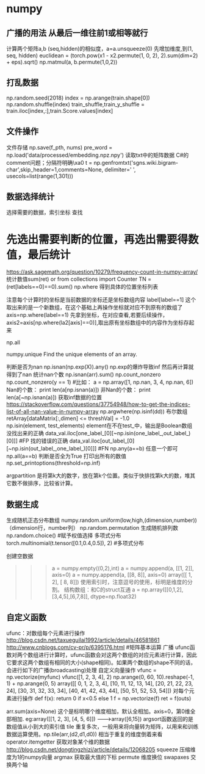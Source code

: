 # numpy
## 广播的用法 从最后一维往前1或相等就行
计算两个矩阵a,b (seq,hidden)的相似度，a=a.unsqueeze(0) 先增加维度,到(1, seq, hidden)
euclidean = (torch.pow(x1 - x2.permute(1, 0, 2), 2).sum(dim=2) + eps).sqrt()
np.matmul(a, b.permute(1,0,2))

## 打乱数据
np.random.seed(2018)
index = np.arange(train.shape[0])
np.random.shuffle(index)
train_shuffle,train_y_shuffle = train.iloc[index,:],train.Score.values[index]

## 文件操作
文件存储
np.save(f_pth, nums)
pre_word = np.load('data/processed/embedding.npz.npy')
读取txt中的矩阵数据
C#的comment问题；分隔符明确\xa0
t = np.genfromtxt('sgns.wiki.bigram-char',skip_header=1,comments=None, delimiter=' ', usecols=list(range(1,301)))

## 数据选择统计
选择需要的数据，索引坐标 查找
# 先选出需要判断的位置，再选出需要得数值，最后统计
https://ask.sagemath.org/question/10279/frequency-count-in-numpy-array/
统计数值sum(ret) or  from collections import Counter
TN = (ret[labels==0]==0).sum()
np.where 得到具体的位置坐标列表

注意每个计算时的坐标是当前数据的坐标还是坐标数组内容
label[label==1] 这个取出来的是一个新数组，在这个基础上再操作坐标就对应不到原有的数组了
axis=np.where(label==1) 先拿到坐标，在对应查看,若要后续操作，
axis2=axis[np.where(la2[axis]==0)],取出原有坐标数组中的内容作为坐标存起来


np.all

numpy.unique
Find the unique elements of an array.

判断是否为nan
np.isnan(np.exp(X)).any()
np.exp的爆炸导致inf 然后再计算就得到了nan
统计nan个数
np.isnan(arr).sum()
np.count_nonzero
np.count_nonzero(y == 1)
#比如：
a = np.array([1, np.nan, 3, 4, np.nan, 6])
Nan的个数：
print len(a[np.isnan(a)])
非Nan的个数：
print len(a[~np.isnan(a)])
获取inf数据的位置
https://stackoverflow.com/questions/37754948/how-to-get-the-indices-list-of-all-nan-value-in-numpy-array
 np.argwhere(np.isinf(dd))
布尔数组
retArray[dataMatrix[:,dimen] <= threshVal] = -1.0   
np.isin(element, test_elements)
element在不在test_中，输出是Boolean数组
没找出来的正确 data_val.iloc[one_label_[0][~np.isin(one_label_,out_label_)[0]]] #FP
找的错误的正确 data_val.iloc[out_label_[0][~np.isin(out_label_,one_label_)[0]]] #FN
np.any(a==b) 任意一个即可
np.all(a==b) 判断是否全为True
打印出所有的数值
np.set_printoptions(threshold=np.inf)



argpartition
是将第k大的数字，放在第k个位置。类似于快排找第k大的数，堆其它数不做排序，比较省计算。

## 数据生成
生成随机正态分布数组
numpy.random.uniform(low,high,(dimension,number))
（dimension行，number列）
np.random.permutation 生成随机排列数 
np.random.choice() #赋予权值选择 多项式分布
torch.multinomial(t.tensor([0.1,0.4,0.5]), 2) #多项式分布

创建空数据
>>> a = numpy.empty((0,2),int)
>>> a = numpy.append(a, [[1, 2]], axis=0)
>>> a = numpy.append(a, [[8, 8]], axis=0)
array([[ 1,  2],
       [ 8,  8]])
使用索引时，注意逗号的使用，标明是维度的分割。
结构数组：和C的struct互通
a = np.array([[0,1,2],[3,4,5],[6,7,8]], dtype=np.float32)


## 自定义函数
ufunc：对数组每个元素进行操作
http://blog.csdn.net/taxueguilai1992/article/details/46581861
http://www.cnblogs.com/cv-pr/p/6395176.html #矩阵基本运算
广播
ufunc函数对两个数组进行计算时，ufunc函数会对这两个数组的对应元素进行计算，因此它要求这两个数组有相同的大小(shape相同)。如果两个数组的shape不同的话，会进行如下的广播(broadcasting)处理
自定义向量操作
vfunc = np.vectorize(myfunc) vfunc([1, 2, 3, 4], 2)
np.arange(0, 60, 10).reshape(-1, 1) + np.arange(0, 5)
array([[ 0, 1, 2, 3, 4],
     [10, 11, 12, 13, 14],
     [20, 21, 22, 23, 24],
     [30, 31, 32, 33, 34],
     [40, 41, 42, 43, 44],
     [50, 51, 52, 53, 54]])
对每个元素进行操作
def f(x):
    return 0 if x<0.5 else 1
f = np.vectorize(f)
ret = f(outs)







arr.sum(axis=None) 这个是标明哪个维度相加，默认全相加。axis=0，第0维全部相加.
eg:array([[1, 2, 3],
       [4, 5, 6]])  --->array([6,15])
argsort函数返回的是数组值从小到大的索引值
tile 重复多次，一般用来将向量转为矩阵，以用来和训练数据运算使用。np.tile(arr,(d2,d1,d0)) 相当于重复的维度倒着来看
operator.itemgetter 获取对象某个维的数据 http://blog.csdn.net/dongtingzhizi/article/details/12068205
squeeze 压缩维度为1的numpy向量
argmax 获取最大值的下标
permute  维度换位
swapaxes 交换两个轴
